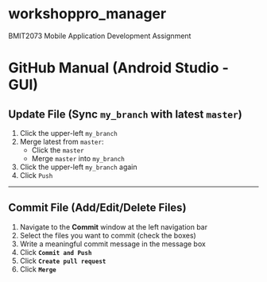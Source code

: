# workshoppro_manager

BMIT2073 Mobile Application Development Assignment

# GitHub Manual (Android Studio - GUI)

## Update File (Sync `my_branch` with latest `master`)
1. Click the upper-left `my_branch`
2. Merge latest from `master`:
    - Click the `master`
    - Merge `master` into `my_branch`
3. Click the upper-left `my_branch` again
4. Click `Push`

---

## Commit File (Add/Edit/Delete Files)
1. Navigate to the **Commit** window at the left navigation bar
2. Select the files you want to commit (check the boxes)
3. Write a meaningful commit message in the message box
4. Click **`Commit and Push`**
5. Click **`Create pull request`**
6. Click **`Merge`**
